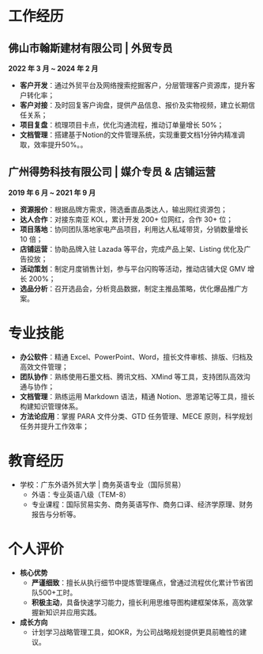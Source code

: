 # 工作经历

## 佛山市翰斯建材有限公司 | 外贸专员
**2022 年 3 月 ~ 2024 年 2 月**
- **客户开发**：通过外贸平台及网络搜索挖掘客户，分层管理客户资源库，提升客户转化率；
- **客户对接**：及时回复客户询盘，提供产品信息、报价及实物视频，建立长期信任关系；
- **项目复盘**：梳理项目卡点，优化沟通流程，推动订单量增长 50%；
- **文档管理**：搭建基于Notion的文件管理系统，实现重要文档1分钟内精准调取，效率提升50%。。

## 广州得势科技有限公司 | 媒介专员 & 店铺运营
**2019 年 6 月 ~ 2021 年 9 月**
- **资源报价**：根据品牌方需求，筛选垂直品类达人，输出网红资源包；
- **达人合作**：对接东南亚 KOL，累计开发 200+ 位网红，合作 30+ 位；
- **项目落地**：协同团队落地家电产品项目，利用达人私域带货，分销数量增长 10 倍；
- **店铺运营**：协助品牌入驻 Lazada 等平台，完成产品上架、Listing 优化及广告投放；
- **活动策划**：制定月度销售计划，参与平台闪购等活动，推动店铺大促 GMV 增长 200%；
- **选品分析**：召开选品会，分析竞品数据，制定主推品策略，优化爆品推广方案。

# 专业技能
- **办公软件**：精通 Excel、PowerPoint、Word，擅长文件审核、排版、归档及高效文件管理；
- **团队协作**：熟练使用石墨文档、腾讯文档、XMind 等工具，支持团队高效沟通与协作；
- **文档管理**：熟练运用 Markdown 语法，精通 Notion、思源笔记等工具，擅长构建知识管理体系。
- **方法论应用**：掌握 PARA 文件分类、GTD 任务管理、MECE 原则，科学规划任务并提升工作效率；

# 教育经历
- 学校：广东外语外贸大学 | 商务英语专业（国际贸易）
  - 外语：专业英语八级（TEM-8）
  - 专业课程：国际贸易实务、商务英语写作、商务口译、经济学原理、财务报告与分析等。

# 个人评价
- **核心优势**  
  - **严谨细致**：擅长从执行细节中提炼管理痛点，曾通过流程优化累计节省团队500+工时。
  - **积极主动**，具备快速学习能力，擅长利用思维导图构建框架体系，高效掌握新知识并应用实践。
- **成长方向**  
  - 计划学习战略管理工具，如OKR，为公司战略规划提供更具前瞻性的建议。